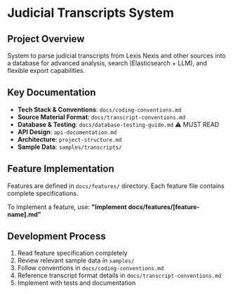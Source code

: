 # Judicial Transcripts System

## Project Overview
System to parse judicial transcripts from Lexis Nexis and other sources into a database for advanced analysis, search (Elasticsearch + LLM), and flexible export capabilities.

## Key Documentation
- **Tech Stack & Conventions**: `docs/coding-conventions.md`
- **Source Material Format**: `docs/transcript-conventions.md`
- **Database & Testing**: `docs/database-testing-guide.md` ⚠️ MUST READ
- **API Design**: `api-documentation.md`
- **Architecture**: `project-structure.md`
- **Sample Data**: `samples/transcripts/`

## Feature Implementation
Features are defined in `docs/features/` directory. Each feature file contains complete specifications.

To implement a feature, use:
**"Implement docs/features/[feature-name].md"**

## Development Process
1. Read feature specification completely
2. Review relevant sample data in `samples/`
3. Follow conventions in `docs/coding-conventions.md`
4. Reference transcript format details in `docs/transcript-conventions.md`
5. Implement with tests and documentation